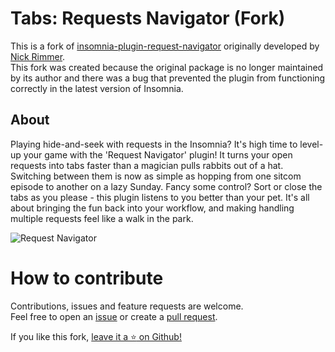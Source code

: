 ﻿# Tabs: Requests Navigator (Fork)

This is a fork of [insomnia-plugin-request-navigator](https://github.com/NickRimmer/insomnia-plugin-request-navigator) originally developed by [Nick Rimmer](https://github.com/NickRimmer).  
This fork was created because the original package is no longer maintained by its author and there was a bug that prevented the plugin from functioning correctly in the latest version of Insomnia.  

## About
Playing hide-and-seek with requests in the Insomnia? It's high time to level-up your game with the 'Request Navigator' plugin! It turns your open requests into tabs faster than a magician pulls rabbits out of a hat. Switching between them is now as simple as hopping from one sitcom episode to another on a lazy Sunday. Fancy some control? Sort or close the tabs as you please - this plugin listens to you better than your pet. It's all about bringing the fun back into your workflow, and making handling multiple requests feel like a walk in the park.

<img src="demo-2.jpg" alt="Request Navigator">

# How to contribute

Contributions, issues and feature requests are welcome.  
Feel free to open an [issue](https://github.com/castelldev/insomnia-tabs-plugin/issues) or create a [pull request](https://github.com/castelldev/insomnia-tabs-plugin/issues/pulls). 

If you like this fork, [leave it a :star: on Github!](https://github.com/castelldev/insomnia-tabs-plugin)
